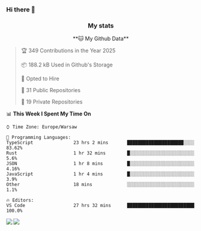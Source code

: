 ### Hi there 👋

<!--
**DamianKocjan/DamianKocjan** is a ✨ _special_ ✨ repository because its `README.md` (this file) appears on your GitHub profile.

Here are some ideas to get you started:

- 🔭 I’m currently working on ...
- 🌱 I’m currently learning ...
- 👯 I’m looking to collaborate on ...
- 🤔 I’m looking for help with ...
- 💬 Ask me about ...
- 📫 How to reach me: ...
- 😄 Pronouns: ...
- ⚡ Fun fact: ...
-->

<h3 align="center">My stats</h3>

<p align="center">
    <!--START_SECTION:waka-->
**🐱 My Github Data** 

> 🏆 349 Contributions in the Year 2025
 > 
> 📦 188.2 kB Used in Github's Storage 
 > 
> 💼 Opted to Hire
 > 
> 📜 31 Public Repositories 
 > 
> 🔑 19 Private Repositories  
 > 
📊 **This Week I Spent My Time On** 

```text
⌚︎ Time Zone: Europe/Warsaw

💬 Programming Languages: 
TypeScript               23 hrs 2 mins       █████████████████████░░░░   83.62% 
Rust                     1 hr 32 mins        █░░░░░░░░░░░░░░░░░░░░░░░░   5.6% 
JSON                     1 hr 8 mins         █░░░░░░░░░░░░░░░░░░░░░░░░   4.16% 
JavaScript               1 hr 4 mins         █░░░░░░░░░░░░░░░░░░░░░░░░   3.9% 
Other                    18 mins             ░░░░░░░░░░░░░░░░░░░░░░░░░   1.1%

🔥 Editors: 
VS Code                  27 hrs 32 mins      █████████████████████████   100.0%

```


<!--END_SECTION:waka-->
</p>

<img align="left" src="https://github-readme-stats.vercel.app/api?username=DamianKocjan&&layout=compact&count_private=true&show_icons=true&hide_border=true&include_all_commits=true&bg_color=0D1117&title_color=FFFFFF&text_color=FFFFFF&icon_color=FFFFFF">
<img align="left" src="https://github-readme-stats.vercel.app/api/top-langs/?username=DamianKocjan&layout=compact&hide_border=true&card_width=250&bg_color=0D1117&title_color=FFFFFF&text_color=FFFFFF&icon_color=FFFFFF">
